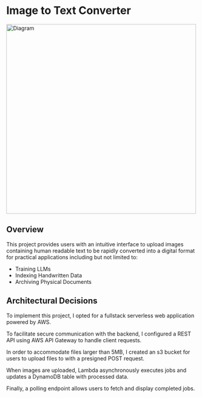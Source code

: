 # Image to Text Converter

<img height="500" alt="Diagram" src="https://github.com/user-attachments/assets/dd31d737-da78-4354-a399-ba250b3ee5b4" />

## Overview
This project provides users with an intuitive interface to upload images containing human readable text to be rapidly converted into a digital format for practical applications including but not limited to:
- Training LLMs
- Indexing Handwritten Data
- Archiving Physical Documents

## Architectural Decisions
To implement this project, I opted for a fullstack serverless web application powered by AWS.

To facilitate secure communication with the backend, I configured a REST API using AWS API Gateway to handle client requests.

In order to accommodate files larger than 5MB, I created an s3 bucket for users to upload files to with a presigned POST request. 

When images are uploaded, Lambda asynchronously executes jobs and updates a DynamoDB table with processed data.

Finally, a polling endpoint allows users to fetch and display completed jobs.
